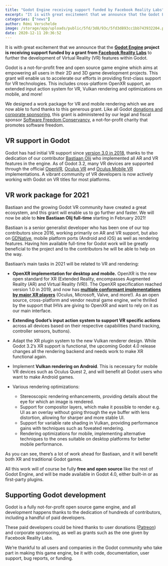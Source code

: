 ```yaml
---
title: "Godot Engine receiving support funded by Facebook Reality Labs"
excerpt: "It is with great excitement that we announce that the Godot Engine project is receiving support funded by a grant from Facebook Reality Labs to further the development of Virtual Reality (VR) features within Godot."
categories: ["news"]
author: Rémi Verschelde
image: /storage/app/uploads/public/5fd/3d8/93c/5fd3d893cc1bb743932204.png
date: 2020-12-11 20:36:52
---
```


It is with great excitement that we announce that the **[Godot Engine](https://godotengine.org) project is receiving support funded by a grant from [Facebook Reality Labs](https://about.fb.com/realitylabs/)** to further the development of Virtual Reality (VR) features within Godot.

Godot is a not-for-profit free and open source game engine which aims at empowering all users in their 2D and 3D game development projects. This grant will enable us to accelerate our efforts in providing first-class support for VR technologies. This includes cross-platform OpenXR support, an extended input action system for VR, Vulkan rendering and optimizations on mobile, and more!

We designed a work package for VR and mobile rendering which we are now able to fund thanks to this generous grant. Like all Godot [donations and corporate sponsoring](https://godotengine.org/donate), this grant is administered by our legal and fiscal sponsor [Software Freedom Conservancy](https://sfconservancy.org/), a not-for-profit charity that promotes software freedom.

## VR support in Godot

Godot has had initial VR support since [version 3.0 in 2018](https://godotengine.org/article/godot-3-0-released#vr), thanks to the dedication of our contributor [Bastiaan Olij](https://github.com/BastiaanOlij) who implemented all AR and VR features in the engine. As of Godot 3.2, many VR devices are supported through the official [OpenVR](https://godotengine.org/asset-library/asset/150), [Oculus VR](https://godotengine.org/asset-library/asset/164) and [Oculus Mobile VR](https://godotengine.org/asset-library/asset/500) implementations. A vibrant community of VR developers is now actively working with Godot on VR titles for most platforms.

## VR work package for 2021

Bastiaan and the growing Godot VR community have created a great ecosystem, and this grant will enable us to go further and faster. We will now be able to **hire Bastiaan Olij full-time** starting in February 2021!

Bastiaan is a senior generalist developer who has been one of our top contributors since 2016, working primarily on AR and VR support, but also on [GDNative](https://docs.godotengine.org/en/latest/tutorials/scripting/gdnative/what_is_gdnative.html), mobile platform ports (Android and iOS) as well as rendering features. Having him available full-time for Godot work will be greatly beneficial to the project and to the contributors he will be able to help on the way.

Bastiaan’s main tasks in 2021 will be related to VR and rendering:

- **OpenXR implementation for desktop and mobile.** OpenXR is the new open standard for XR (Extended Reality, encompasses Augmented Reality (AR) and Virtual Reality (VR)). The OpenXR specification reached version 1.0 in 2019, and now has [**multiple conformant implementations by major XR players**](https://www.khronos.org/news/press/multiple-conformant-openxr-implementations-ship-bringing-to-life-the-dream-of-portable-xr-applications) (Oculus, Microsoft, Valve, and more!). As an open source, cross-platform and vendor neutral game engine, we’re thrilled by the support that IHVs are giving to OpenXR and want to rely on it as our main interface.
- **Extending Godot’s input action system to support VR specific actions** across all devices based on their respective capabilities (hand tracking, controller sensors, buttons).
- Adapt the XR plugin system to the new Vulkan renderer design. While Godot 3.2’s XR support is functional, the upcoming Godot 4.0 release changes all the rendering backend and needs work to make XR functional again.
- Implement **Vulkan rendering on Android**. This is necessary for mobile VR devices such as Oculus Quest 2, and will benefit all Godot users who want to make Android games.
- Various rendering optimizations:

   * Stereoscopic rendering enhancements, providing details about the eye for which an image is rendered.
   * Support for compositor layers, which make it possible to render e.g. UI as an overlay without going through the eye buffer with lens distortion, allowing for sharper and more stable UI.
   * Support for variable rate shading in Vulkan, providing performance gains with techniques such as foveated rendering.
   * Rendering optimizations for mobile, implementing alternative techniques to the ones suitable on desktop platforms for better mobile performance.

As you can see, there’s a lot of work ahead for Bastiaan, and it will benefit both XR and traditional Godot games.

All this work will of course be fully **free and open source** like the rest of Godot Engine, and will be made available in Godot 4.0, either built-in or as first-party plugins.

## Supporting Godot development

Godot is a fully not-for-profit open source game engine, and all development happens thanks to the dedication of hundreds of contributors, including a handful of paid developers.

These paid developers could be hired thanks to user donations ([Patreon](https://patreon.com/godotengine)) and corporate sponsoring, as well as grants such as the one given by Facebook Reality Labs.

We’re thankful to all users and companies in the Godot community who take part in making this game engine, be it with code, documentation, user support, bug reports, or funding.
